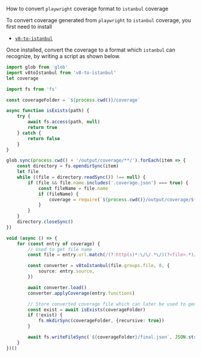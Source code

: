 How to convert `playwright` coverage format to `istanbul` coverage

To convert coverage generated from `playwright` to `istanbul` coverage, you first need to install
- [`v8-to-istanbul`](https://www.npmjs.com/package/v8-to-istanbul)

Once installed, convert the coverage to a format which `istanbul` can recognize, by writing a script as shown below.

```ts
import glob from 'glob'
import v8toIstanbul from 'v8-to-istanbul'
let coverage

import fs from 'fs'

const coverageFolder = `${process.cwd()}/coverage`

async function isExists(path) {
    try {
        await fs.access(path, null)
        return true
    } catch {
        return false
    }
}

glob.sync(process.cwd() + '/output/coverage/**/').forEach(item => {
    const directory = fs.opendirSync(item)
    let file
    while ((file = directory.readSync()) !== null) {
        if (file && file.name.includes('.coverage.json') === true) {
            const fileName = file.name
            if (fileName) {
                coverage = require(`${process.cwd()}/output/coverage/${fileName}`)
            }
        }
    }
    directory.closeSync()
})

void (async () => {
    for (const entry of coverage) {
        // Used to get file name
        const file = entry.url.match(/(?:http(s)*:\/\/.*\/)(?<file>.*)/)

        const converter = v8toIstanbul(file.groups.file, 0, {
            source: entry.source,
        })

        await converter.load()
        converter.applyCoverage(entry.functions)

        // Store converted coverage file which can later be used to generate report
        const exist = await isExists(coverageFolder)
        if (!exist) {
            fs.mkdirSync(coverageFolder, {recursive: true})
        }

        await fs.writeFileSync(`${coverageFolder}/final.json`, JSON.stringify(converter.toIstanbul(), null, 2))
    }
})()
```